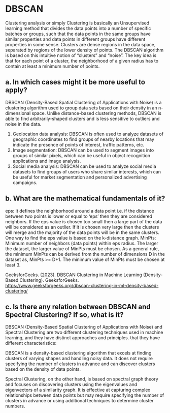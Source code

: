 DBSCAN
=

Clustering analysis or simply Clustering is basically an Unsupervised learning method that divides the data points into a number of specific batches or groups, such that the data points in the same groups have similar properties and data points in different groups have different properties in some sense. Clusters are dense regions in the data space, separated by regions of the lower density of points. The DBSCAN algorithm is based on this intuitive notion of “clusters” and “noise”. The key idea is that for each point of a cluster, the neighborhood of a given radius has to contain at least a minimum number of points. 

a. In which cases might it be more useful to apply?
-
DBSCAN (Density-Based Spatial Clustering of Applications with Noise) is a clustering algorithm used to group data sets based on their density in an n-dimensional space. Unlike distance-based clustering methods, DBSCAN is able to find arbitrarily-shaped clusters and is less sensitive to outliers and noise in the data.

1. Geolocation data analysis: DBSCAN is often used to analyze datasets of geographic coordinates to find groups of nearby locations that may indicate the presence of points of interest, traffic patterns, etc.
2. Image segmentation: DBSCAN can be used to segment images into groups of similar pixels, which can be useful in object recognition applications and image analysis.
3. Social media analysis: DBSCAN can be used to analyze social media datasets to find groups of users who share similar interests, which can be useful for market segmentation and personalized advertising campaigns.


b. What are the mathematical fundamentals of it?
-

eps: It defines the neighborhood around a data point i.e. if the distance between two points is lower or equal to ‘eps’ then they are considered neighbors. If the eps value is chosen too small then a large part of the data will be considered as an outlier. If it is chosen very large then the clusters will merge and the majority of the data points will be in the same clusters. One way to find the eps value is based on the k-distance graph.
MinPts: Minimum number of neighbors (data points) within eps radius. The larger the dataset, the larger value of MinPts must be chosen. As a general rule, the minimum MinPts can be derived from the number of dimensions D in the dataset as, MinPts >= D+1. The minimum value of MinPts must be chosen at least 3.

GeeksforGeeks. (2023). DBSCAN Clustering in Machine Learning (Density-Based Clustering). GeeksforGeeks. https://www.geeksforgeeks.org/dbscan-clustering-in-ml-density-based-clustering/

c. Is there any relation between DBSCAN and Spectral Clustering? If so, what is it?
-

DBSCAN (Density-Based Spatial Clustering of Applications with Noise) and Spectral Clustering are two different clustering techniques used in machine learning, and they have distinct approaches and principles. that they have different characteristics:

DBSCAN is a density-based clustering algorithm that excels at finding clusters of varying shapes and handling noisy data. It does not require specifying the number of clusters in advance and can discover clusters based on the density of data points.

Spectral Clustering, on the other hand, is based on spectral graph theory and focuses on discovering clusters using the eigenvalues and eigenvectors of a similarity graph. It is effective at capturing complex relationships between data points but may require specifying the number of clusters in advance or using additional techniques to determine cluster numbers.


